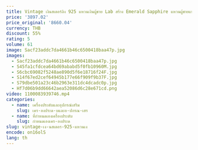 ```yaml
---
title: Vintage เงินสเตอร์ลิง 925 แหวนเงินผู้ชาย Lab สร้าง Emerald Sapphire แหวนผู้ชายแหวนชายเพชรของขวัญวันพ่อสําหรับเขา
price: '3897.02'
price_original: '8660.04'
currency: THB
discount: 55%
rating: 5
volume: 61
image: Sacf23addc7da4661b46c6500418baa47p.jpg
images:
  - Sacf23addc7da4661b46c6500418baa47p.jpg
  - S45fa1cfdcea64bd69ababd5f0fb10960M.jpg
  - S6cbc69082f5248ae890d5f6e18716f24F.jpg
  - S14f67ed2cef64945b177e66f909f9b37F.jpg
  - S79dbe501a23c46b2963e311dc4dcadc0p.jpg
  - Hf7d06b9dd66642aea52086d6c28e671cd.png
video: 1100083939746.mp4
categories:
  - name: เครื่องประดับและอุปกรณ์เสริม
    slug: เคร-องประด-บและอ-ปกรณ-เสร
  - name: ที่กำหนดเองเครื่องประดับ
    slug: กำหนดเองเคร-องประด
slug: vintage-เง-นสเตอร-925-แหวนเง
encode: on16olS
lang: th
---
```

  